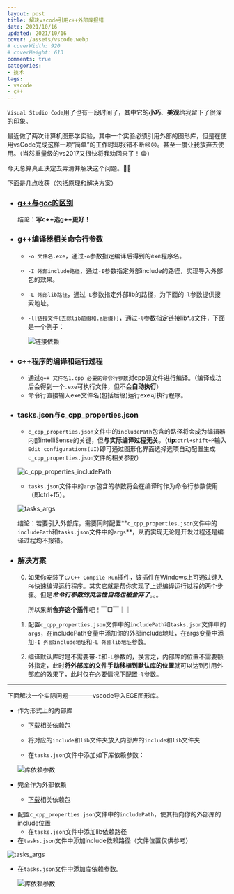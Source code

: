 ```yaml
---
layout: post
title: 解决vscode引用c++外部库报错
date: 2021/10/16
updated: 2021/10/16
cover: /assets/vscode.webp
# coverWidth: 920
# coverHeight: 613
comments: true
categories: 
- 技术
tags:
- vscode
- c++
---
```


`Visual Studio Code`用了也有一段时间了，其中它的**小巧**、**美观**给我留下了很深的印象。

最近做了两次计算机图形学实验，其中一个实验必须引用外部的图形库，但是在使用vsCode完成这样一项“简单”的工作时却报错不断:cry::cry:。甚至一度让我放弃去使用。（当然重量级的vs2017又很快将我劝回来了！:joy:)

今天总算真正决定去弄清并解决这个问题。:fist_right::fist_right:

下面是几点收获（包括原理和解决方案）

- ### **[g++与gcc的区别](https://zhuanlan.zhihu.com/p/100050970)**

    结论：**写c++选g++更好！**

    

- ### **g++编译器相关命令行参数**

    * `-o 文件名.exe`，通过`-o`参数指定编译后得到的exe程序名。

    * `-I 外部include路径`，通过`-I`参数指定外部include的路径，实现导入外部包的效果。

    * `-L 外部lib路径`，通过`-L`参数指定外部lib的路径，为下面的`-l`参数提供搜索地址。

    * `-l[链接文件(去除lib前缀和.a后缀)]`，通过`-l`参数指定链接lib*.a文件，下面是一个例子：

        ![链接依赖](https://user-images.githubusercontent.com/74645100/136906636-98339484-45c5-44d8-adfe-7141a1d46210.png)



- ### **c++程序的编译和运行过程**

    * 通过`g++ 文件名1.cpp 必要的命令行参数`对cpp源文件进行编译。（编译成功后会得到一个`.exe`可执行文件，但不会**自动执行**）
    * 命令行直接输入exe文件名(包括后缀)运行exe可执行程序。



- ### **tasks.json与c_cpp_properties.json**

    * `c_cpp_properties.json`文件中的`includePath`包含的路径将会成为编辑器内部intelliSense的关键，但**与实际编译过程无关**。（**tip**:`ctrl+shift+P`输入`Edit configurations(UI)`即可通过图形化界面选择选项自动配置生成`c_cpp_properties.json`文件的相关参数）

    ![c_cpp_properties_includePath](https://camo.githubusercontent.com/473abb79e76b57826620f740efd760a23807cbdb9c2e8dde2ccd78b77f086b18/68747470733a2f2f696d67323032302e636e626c6f67732e636f6d2f626c6f672f323039333339322f3230323131302f323039333339322d32303231313031303133313131393630352d313136303132323937372e6a7067)

    

    * `tasks.json`文件中的`args`包含的参数将会在编译时作为命令行参数使用（即ctrl+f5）。

    ![tasks_args](https://camo.githubusercontent.com/0f47f4a6400f88e77c6e64f092c56b8f17817f3fd23edb671b11ac5c8785573d/68747470733a2f2f696d67323032302e636e626c6f67732e636f6d2f626c6f672f323039333339322f3230323131302f323039333339322d32303231313031303133313232353235372d3430383831353832352e6a7067)

    

    结论：若要引入外部库，需要同时配置**`c_cpp_properties.json`文件中的`includePath`和`tasks.json`文件中的`args`**，从而实现无论是开发过程还是编译过程均不报错。




- ### **解决方案**

    0. 如果你安装了`C/C++ Compile Run`插件，该插件在Windows上可通过键入`F6`快速编译运行程序。其实它就是帮你实现了上述编译运行过程的两个步骤。但是***命令行参数的灵活性自然也被舍弃了***。。。

         所以果断**舍弃这个插件**吧！￣□￣｜｜

    1. 配置`c_cpp_properties.json`文件中的`includePath`和`tasks.json`文件中的`args`，在includePath变量中添加你的外部include地址，在args变量中添加`-I 外部include地址`和`-L 外部lib地址`参数。
    
    2. 编译默认库时是不需要带`-I`和`-L`参数的，换言之，内部库的位置不需要额外指定，此时**将外部库的文件手动移植到默认库的位置**就可以达到引用外部库的效果了，此时仅在必要情况下配置`-l`参数。



---




下面解决一个实际问题————vscode导入EGE图形库。

- 作为形式上的内部库

    * [下载](https://xege.org/)相关依赖包

    * 将对应的`include`和`lib`文件夹放入内部库的`include`和`lib`文件夹

    * 在`tasks.json`文件中添加如下库依赖参数：

    ![库依赖参数](https://user-images.githubusercontent.com/74645100/136908758-19e46f61-d01e-4857-82c6-4c69a9c1be99.png)

- 完全作为外部依赖

    * [下载](https://xege.org/)相关依赖包
* 配置`c_cpp_properties.json`文件中的`includePath`，使其指向你的外部库的include位置
    * 在`tasks.json`文件中添加lib依赖路径
* 在`tasks.json`文件中添加include依赖路径（文件位置仅供参考）
    
![tasks_args](https://user-images.githubusercontent.com/74645100/137584363-1e714351-6830-49e6-acdf-0343538936f7.png)
    
* 在`tasks.json`文件中添加库依赖参数。
    
    ![库依赖参数](https://user-images.githubusercontent.com/74645100/136908758-19e46f61-d01e-4857-82c6-4c69a9c1be99.png)

